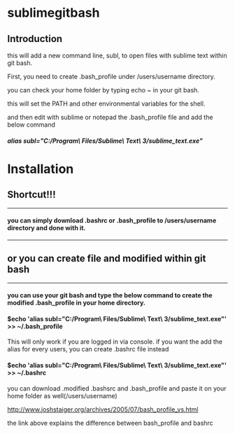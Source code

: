 # sublimegitbash

## Introduction
this will add a new command line, subl, to open files with sublime text within git bash.

First, you need to create .bash_profile under /users/username directory.

you can check your home folder by typing echo ~ in your git bash.

this will set the PATH and other environmental variables for the shell.

and then edit with sublime or notepad the .bash_profile file and add the below command

##### alias subl="C:/Program\ Files/Sublime\ Text\ 3/sublime_text.exe"



# Installation

## Shortcut!!!
-----------------------------------------
#### you can simply download .bashrc or .bash_profile to /users/username directory and done with it.



----------------------------------------


## or you can create file and modified within git bash
-----------------------------------------

#### you can use your git bash and type the below command to create the modified .bash_profile in your home directory.

#### $echo 'alias subl="C:/Program\ Files/Sublime\ Text\ 3/sublime_text.exe"' >> ~/.bash_profile


This will only work if you are logged in via console. if you want the add the alias for every users, you can create .bashrc file instead


#### $echo 'alias subl="C:/Program\ Files/Sublime\ Text\ 3/sublime_text.exe"' >> ~/.bashrc


you can download .modified .bashsrc and .bash_profile and paste it on your home folder as well(/users/username)

http://www.joshstaiger.org/archives/2005/07/bash_profile_vs.html

the link above explains the difference between bash_profile and bashrc
